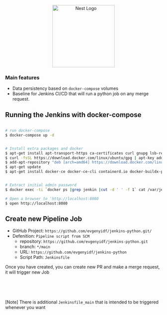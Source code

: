 <p align="center">
  <a href="https://www.jenkins.io" target="blank"><img src="https://www.jenkins.io/images/logo-title-opengraph.png" width="200" alt="Nest Logo" /></a>
</p>


### Main features

- Data persistency based on `docker-compose` volumes
- Baseline for Jenkins CI/CD that will run a python job on any merge request.

## Running the Jenkins with docker-compose

```bash

# run docker-compose
$ docker-compose up -d


# Install extra packages and docker
$ apt-get install apt-transport-https ca-certificates curl gnupg lsb-release software-properties-common -y
$ curl -fsSL https://download.docker.com/linux/ubuntu/gpg | apt-key add -
$ add-apt-repository "deb [arch=amd64] https://download.docker.com/linux/ubuntu eoan stable"
$ apt-get update
$ apt-get install docker-ce docker-ce-cli containerd.io docker-buildx-plugin docker-compose-plugin -y


# Extract initial admin password
$ docker exec -ti `docker ps |grep jenkin |cut -d ' ' -f 1` cat /var/jenkins_home/secrets/initialAdminPassword

# Open a browser to 'http://localhost:8080
$ open http://localhost:8080
```

## Create new Pipeline Job
  - GitHub Project: `https://github.com/evgenyidf/jenkins-python.git/`
  - Defenition: `Pipeline script from SCM`
    - repository: `https://github.com/evgenyidf/jenkins-python.git`
    - branch: `*/main`
    - URL: `https://github.com/evgenyidf/jenkins-python`
    - Script Path: `Jenkinsfile`

Once you have created, you can create new PR and make a merge request, it will trigger new Job

</br>
</br>
</br>

[Note] There is additional `Jenkinsfile_main` that is intended to be triggered whenever you want
